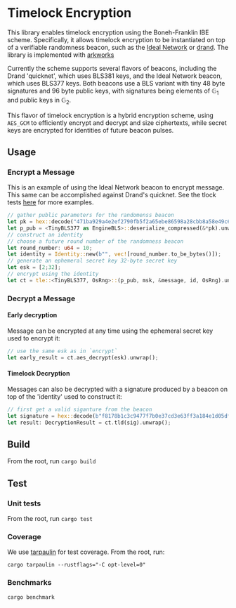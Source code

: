 # Timelock Encryption

This library enables timelock encryption using the Boneh-Franklin IBE scheme. Specifically, it allows timelock encryption to be instantiated on top of a verifiable randomness beacon, such as the [Ideal Network](https://docs.idealabs.network) or [drand](https://drand.love). The library is implemented with [arkworks](https://github.com/arkworks-rs)

Currently the scheme supports several flavors of beacons, including the Drand 'quicknet', which uses BLS381 keys, and the Ideal Network beacon, which uses BLS377 keys. Both beacons use a BLS variant with tiny 48 byte signatures and 96 byte public keys, with signatures being elements of $\mathbb{G}_1$ and public keys in $\mathbb{G}_2$. 

This flavor of timelock encryption is a hybrid encryption scheme, using `AES_GCM` to efficiently encrypt and decrypt and size ciphertexts, while secret keys are encrypted for identities of future beacon pulses.

## Usage

### Encrypt a Message

This is an example of using the Ideal Network beacon to encrypt message. This same can be accomplished against Drand's quicknet. See the tlock tests [here](./src/tlock.rs) for more examples.

``` rust
// gather public parameters for the randomenss beacon
let pk = hex::decode("471ba929a4e2ef2790fb5f2a65ebe86598a28cbb8a58e49c6cc7292cf40cecbdf10152394ba938367ded5355ae373e01a99567467bc816864774e84b984fc16e2ae2232be6481cd4db0e378e1d6b0c2265d2aa8e0fa4e2c76958ce9f12df8e0134c431c181308a68b94b9cfba5176c3a8dd22ead9a68a077ecce7facfe4adb9e0e0a71c94a0c436d8049b03fa5352301").expect("decoding failure");
let p_pub = <TinyBLS377 as EngineBLS>::deserialize_compressed(&*pk).unwrap();
// construct an identity
// choose a future round number of the randomness beacon
let round_number: u64 = 10;
let identity = Identity::new(b"", vec![round_number.to_be_bytes()]);
// generate an ephemeral secret key 32-byte secret key
let esk = [2;32];
// encrypt using the identity
let ct = tle::<TinyBLS377, OsRng>::(p_pub, msk, &message, id, OsRng).unwrap();
```

### Decrypt a Message

#### Early decryption
Message can be encrypted at any time using the ephemeral secret key used to encrypt it:
``` rust
// use the same esk as in `encrypt`
let early_result = ct.aes_decrypt(esk).unwrap();
```

#### Timelock Decryption
Messages can also be decrypted with a signature produced by a beacon on top of the 'identity' used to construct it:
``` rust
// first get a valid siganture from the beacon
let signature =	hex::decode(b"f8178b1c3c9477f7b0e37cd3e63ff3a184e1d05df3117438cd05e109b5731a52a96ae344e461bc6cb8e04f5efed34701").expect("decoding failure");
let result: DecryptionResult = ct.tld(sig).unwrap();
```

## Build

From the root, run `cargo build`

## Test


### Unit tests
From the root, run `cargo test`

### Coverage
We use [tarpaulin](https://github.com/xd009642/tarpaulin) for test coverage. From the root, run:

```
cargo tarpaulin --rustflags="-C opt-level=0"
```

### Benchmarks

``` shell
cargo benchmark
```